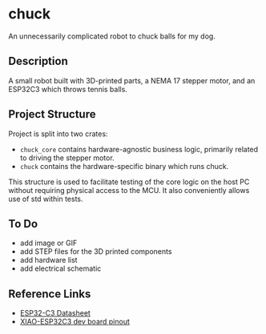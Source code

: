 # chuck

An unnecessarily complicated robot to chuck balls for my dog.

## Description
A small robot built with 3D-printed parts, a NEMA 17 stepper motor, and an ESP32C3 which throws tennis balls.

## Project Structure
Project is split into two crates:
* `chuck_core` contains hardware-agnostic business logic, primarily related to driving the stepper motor.  
* `chuck` contains the hardware-specific binary which runs chuck.   

This structure is used to facilitate testing of the core logic on the host PC without requiring physical access to the MCU. It also conveniently allows use of std within tests.  

## To Do
* add image or GIF
* add STEP files for the 3D printed components
* add hardware list
* add electrical schematic

## Reference Links
 - [ESP32-C3 Datasheet](https://www.espressif.com/sites/default/files/documentation/esp32-c3_datasheet_en.pdf)
 - [XIAO-ESP32C3 dev board pinout](https://wiki.seeedstudio.com/XIAO_ESP32C3_Getting_Started/#pinout-diagram)
